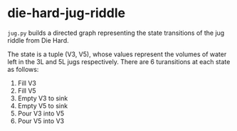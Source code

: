 # die-hard-jug-riddle

`jug.py` builds a directed graph representing the state transitions of the jug riddle from Die Hard.

The state is a tuple (V3, V5), whose values represent the volumes of water left in the 3L and 5L jugs respectively.  There are 6 turansitions at each state as follows:
1. Fill V3
2. Fill V5
3. Empty V3 to sink
4. Empty V5 to sink
5. Pour V3 into V5
6. Pour V5 into V3
